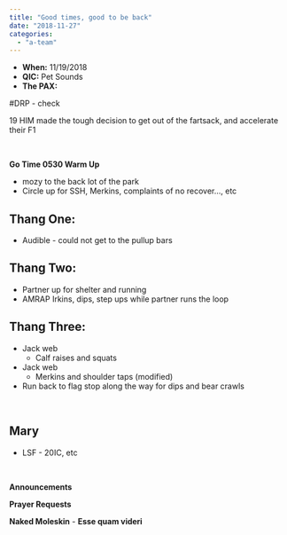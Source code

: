 ```yaml
---
title: "Good times, good to be back"
date: "2018-11-27"
categories: 
  - "a-team"
---
```


- **When:** 11/19/2018
- **QIC:** Pet Sounds
- **The PAX:**  

#DRP - check

19 HIM made the tough decision to get out of the fartsack, and accelerate their F1

 

**Go Time 0530 Warm Up**

- mozy to the back lot of the park
- Circle up for SSH, Merkins, complaints of no recover…, etc

## **Thang One:**  

- Audible - could not get to the pullup bars

## **Thang Two:**

- Partner up for shelter and running
- AMRAP Irkins, dips, step ups while partner runs the loop

## **Thang Three:**

- Jack web
    - Calf raises and squats
- Jack web
    - Merkins and shoulder taps (modified)
- Run back to flag stop along the way for dips and bear crawls

 

## **Mary**

- LSF - 20IC, etc

 

**Announcements**

**Prayer Requests**

**Naked Moleskin** - **Esse quam videri**
